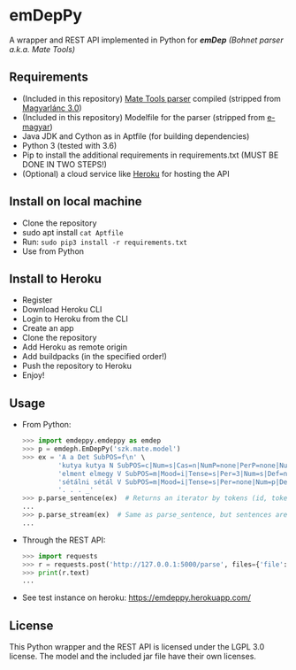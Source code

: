 
# emDepPy
A wrapper and REST API implemented in Python for ___emDep__ (Bohnet parser a.k.a. Mate Tools)_

## Requirements
  
  - (Included in this repository) [Mate Tools parser](http://www.ims.uni-stuttgart.de/forschung/ressourcen/werkzeuge/matetools.en.html) compiled (stripped from [Magyarlánc 3.0](https://github.com/antaljanosbenjamin/magyarlanc/tree/b558823b2d1f9cdc0b5c0ad93b628e96fe251cc1))
  - (Included in this repository) Modelfile for the parser (stripped from [e-magyar](https://github.com/dlt-rilmta/hunlp-GATE/tree/7a75b470753da7e655796c0b1bcaa97e8e143540))
  - Java JDK and Cython as in Aptfile (for building dependencies)
  - Python 3 (tested with 3.6)
  - Pip to install the additional requirements in requirements.txt (MUST BE DONE IN TWO STEPS!)
  - (Optional) a cloud service like [Heroku](https://heroku.com) for hosting the API

## Install on local machine

  - Clone the repository
  - sudo apt install `cat Aptfile`
  - Run: `sudo pip3 install -r requirements.txt`
  - Use from Python

## Install to Heroku

  - Register
  - Download Heroku CLI
  - Login to Heroku from the CLI
  - Create an app
  - Clone the repository
  - Add Heroku as remote origin
  - Add buildpacks (in the specified order!)
  - Push the repository to Heroku
  - Enjoy!

## Usage

  - From Python:

	```python
	>>> import emdeppy.emdeppy as emdep
	>>> p = emdeph.EmDepPy('szk.mate.model')
	>>> ex = 'A a Det SubPOS=f\n' \
             'kutya kutya N SubPOS=c|Num=s|Cas=n|NumP=none|PerP=none|NumPd=none\n' \
             'elment elmegy V SubPOS=m|Mood=i|Tense=s|Per=3|Num=s|Def=n\n' \
             'sétálni sétál V SubPOS=m|Mood=i|Tense=s|Per=none|Num=p|Def=n\n' \
             '. . . _'
	>>> p.parse_sentence(ex)  # Returns an iterator by tokens (id, token, lemma, pos, features, heads, labels)
	...
	>>> p.parse_stream(ex)  # Same as parse_sentence, but sentences are separated with empty lines
	...
	```

- Through the REST API:
	```python
	>>> import requests
	>>> r = requests.post('http://127.0.0.1:5000/parse', files={'file':open('parse_test.hfst', encoding='UTF-8')})
	>>> print(r.text)
	...
	```

- See test instance on heroku: https://emdeppy.herokuapp.com/


## License

This Python wrapper and the REST API is licensed under the LGPL 3.0 license.
The model and the included jar file have their own licenses.
